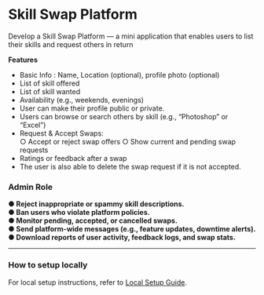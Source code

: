 # Skill Swap Platform

Develop a Skill Swap Platform — a mini application that enables users to list their skills and
request others in return  

**Features**  

* Basic Info : Name, Location (optional), profile photo (optional)
* List of skill offered
* List of skill wanted
* Availability (e.g., weekends, evenings)
* User can make their profile public or private.
* Users can browse or search others by skill (e.g., “Photoshop” or “Excel”)
* Request & Accept Swaps:  
        ○ Accept or reject swap offers
        ○ Show current and pending swap requests  
* Ratings or feedback after a swap
* The user is also able to delete the swap request if it is not accepted.  

### Admin Role  
**● Reject inappropriate or spammy skill descriptions.**   
**● Ban users who violate platform policies.**  
**● Monitor pending, accepted, or cancelled swaps.**  
**● Send platform-wide messages (e.g., feature updates, downtime alerts).**  
**● Download reports of user activity, feedback logs, and swap stats.**  

****  

### How to setup locally  
For local setup instructions, refer to [Local Setup Guide](./docs/LocalSetup.md).